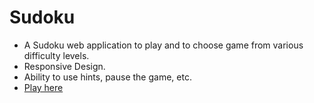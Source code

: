 # Sudoku
* A Sudoku web application to play and to choose game from various difficulty levels.
* Responsive Design.
* Ability to use hints, pause the game, etc.
* [Play here](https://20aaryan.github.io/Sudoku/home.html)
